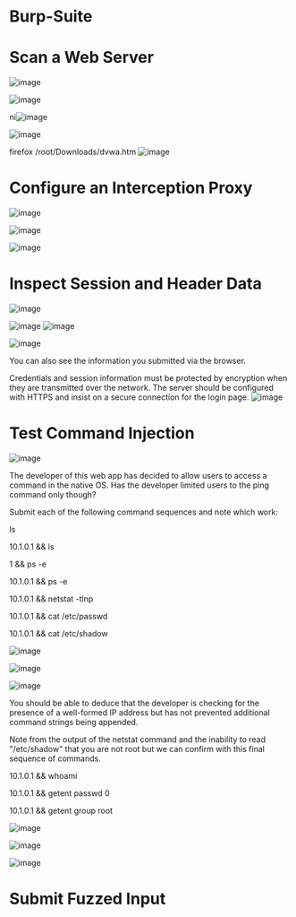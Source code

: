 # Burp-Suite


# Scan a Web Server

![image](https://github.com/itzyezz/Burp-Suite/assets/105263523/6f04d67f-1e39-49ec-8c8e-d953fc6b8c0a)


![image](https://github.com/itzyezz/Burp-Suite/assets/105263523/108b3145-d7e5-463d-8b32-27bf705202c8)



ni![image](https://github.com/itzyezz/Burp-Suite/assets/105263523/b9f6d41a-8306-46d5-90d2-9a9f463c7765)


![image](https://github.com/itzyezz/Burp-Suite/assets/105263523/19b1fe52-8f14-4529-9967-98e9cd56ce7f)

firefox /root/Downloads/dvwa.htm
![image](https://github.com/itzyezz/Burp-Suite/assets/105263523/16fd0b67-6f21-43db-b17a-bd3eae4f7ba3)

# Configure an Interception Proxy

![image](https://github.com/itzyezz/Burp-Suite/assets/105263523/8a5d1490-0019-45f4-a5ad-2e825222b820)


![image](https://github.com/itzyezz/Burp-Suite/assets/105263523/15f0fe69-3dd9-41d9-8b2b-e3237b20bd14)

![image](https://github.com/itzyezz/Burp-Suite/assets/105263523/0599c22b-8825-4883-b713-6bcc16205f8b)


# Inspect Session and Header Data

![image](https://github.com/itzyezz/Burp-Suite/assets/105263523/cd6a2551-3ffb-4894-9f10-c9d7d80bdd19)

![image](https://github.com/itzyezz/Burp-Suite/assets/105263523/6cf60464-5f6d-4de5-b33b-186cdd2cc18d)
![image](https://github.com/itzyezz/Burp-Suite/assets/105263523/862573f0-a72e-45d6-a8c6-1f2781ccad9a)

![image](https://github.com/itzyezz/Burp-Suite/assets/105263523/bf46bfbe-2583-4dda-b0e9-d8892180c6b6)


You can also see the information you submitted via the browser.


Credentials and session information must be protected by encryption when they are transmitted over the network. The server should be configured with HTTPS and insist on a secure connection for the login page.
![image](https://github.com/itzyezz/Burp-Suite/assets/105263523/f737ebf1-378d-4d28-aaed-02df5d6151e0)


# Test Command Injection

![image](https://github.com/itzyezz/Burp-Suite/assets/105263523/930055f5-1c54-4a63-8919-d7941fbf652c)


The developer of this web app has decided to allow users to access a command in the native OS. Has the developer limited users to the ping command only though?

Submit each of the following command sequences and note which work:

ls

10.1.0.1 && ls

1 && ps -e

10.1.0.1 && ps -e

10.1.0.1 && netstat -tlnp

10.1.0.1 && cat /etc/passwd

10.1.0.1 && cat /etc/shadow

![image](https://github.com/itzyezz/Burp-Suite/assets/105263523/78b63cb8-676e-4258-9433-cc28877719ad)


![image](https://github.com/itzyezz/Burp-Suite/assets/105263523/a355ecb2-31f7-44f7-b572-ee83703928f7)


![image](https://github.com/itzyezz/Burp-Suite/assets/105263523/b321d1ac-85cd-4d9e-8c9b-a3034f67d818)

You should be able to deduce that the developer is checking for the presence of a well-formed IP address but has not prevented additional command strings being appended.


Note from the output of the netstat command and the inability to read "/etc/shadow" that you are not root but we can confirm with this final sequence of commands.

10.1.0.1 && whoami

10.1.0.1 && getent passwd 0

10.1.0.1 && getent group root

![image](https://github.com/itzyezz/Burp-Suite/assets/105263523/1fcd003f-795e-421f-abcd-b994fd24acc9)

![image](https://github.com/itzyezz/Burp-Suite/assets/105263523/82545626-c533-417f-9d3e-8f2a7a468573)

![image](https://github.com/itzyezz/Burp-Suite/assets/105263523/9fc76fc6-7a53-4743-b63e-3122fcc31e79)

# Submit Fuzzed Input

